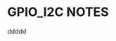 # GPIO_I2C NOTES
[I2C_NOTE]: https://hackmd.io/gqE-T06uSQuWEoMKkLo7Cw?both
[Google]: http://google.com/
ddddd
